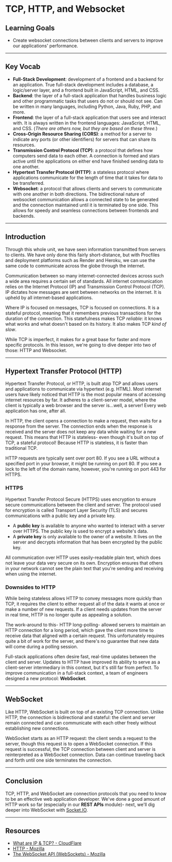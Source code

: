 # TCP, HTTP, and Websocket

## Learning Goals

- Create websocket connections between clients and servers to improve our
  applications' performance.

***

## Key Vocab

- **Full-Stack Development**: development of a frontend and a backend for an
  application. True full-stack development includes a database, a logic/server
  layer, and a frontend built in JavaScript, HTML, and CSS.
- **Backend**: the layer of a full-stack application that handles business logic
  and other programmatic tasks that users do not or should not see. Can be
  written in many languages, including Python, Java, Ruby, PHP, and more.
- **Frontend**: the layer of a full-stack application that users see and
  interact with. It is always written in the frontend languages: JavaScript,
  HTML, and CSS. (_There are others now, but they are based on these three._)
- **Cross-Origin Resource Sharing (CORS)**: a method for a server to indicate
  any ports (or other identifiers) for servers that can share its resources.
- **Transmission Control Protocol (TCP)**: a protocol that defines how computers
  send data to each other. A connection is formed and stars active until the
  applications on either end have finished sending data to one another.
- **Hypertext Transfer Protocol (HTTP)**: a stateless protocol where
  applications communicate for the length of time that it takes for data to be
  transferred.
- **Websocket**: a protocol that allows clients and servers to communicate with
  one another in both directions. The bidirectional nature of websocket
  communication allows a connected state to be generated and the connection
  maintained until it is terminated by one side. This allows for speedy and
  seamless connections between frontends and backends.

***

## Introduction

Through this whole unit, we have seen information transmitted from servers to
clients. We have only done this fairly short-distance, but with Procfiles and
deployment platforms such as Render and Heroku, we can use the same code to
communicate across the globe through the internet.

Communication between so many internet-connected devices across such a wide area
requires a certain set of standards. All internet communication relies on the
Internet Protocol (IP) and Transmission Control Protocol (TCP). IP dictates how
messages are sent between networks on the internet. It is upheld by all
internet-based applications.

Where IP is focused on messages, TCP is focused on connections. It is a stateful
protocol, meaning that it remembers previous transactions for the duration of
the connection. This statefulness makes TCP _reliable_: it knows what works and
what doesn't based on its history. It also makes TCP _kind of slow_.

While TCP is imperfect, it makes for a great base for faster and more specific
protocols. In this lesson, we're going to dive deeper into two of those: HTTP
and Websocket.

***

## Hypertext Transfer Protocol (HTTP)

Hypertext Transfer Protocol, or HTTP, is built atop TCP and allows users and
applications to communicate via hypertext (e.g. HTML). Most internet users have
likely noticed that HTTP is the most popular means of accessing internet
resources by far. It adheres to a client-server model, where the client is
typically a web browser and the server is...well, a server! Every web
application has one, after all.

In HTTP, the client opens a connection to make a request, then waits for a
response from the server. The connection ends when the response is received
and the server does not keep any data while waiting for a new request. This
means that HTTP is stateless- even though it's built on top of TCP, a stateful
protocol! Because HTTP is stateless, it is faster than traditional TCP.

HTTP requests are typically sent over port 80. If you see a URL without a
specified port in your browser, it might be running on port 80. If you see
a lock to the left of the domain name, however, you're running on port 443
for HTTPS.

### HTTPS

Hypertext Transfer Protocol Secure (HTTPS) uses encryption to ensure secure
communications between the client and server. The protocol used for encryption
is called Transport Layer Security (TLS) and secures communications with a
public key and a private key.

- A **public key** is available to anyone who wanted to interact with a server
  over HTTPS. The public key is used to encrypt a website's data.
- A **private key** is only available to the owner of a website. It lives on the
  server and decrypts information that has been encrypted by the public key.

All communication over HTTP uses easily-readable plain text, which does not
leave your data very secure on its own. Encryption ensures that others in your
network cannot see the plain text that you're sending and receiving when using
the internet.

### Downsides to HTTP

While being stateless allows HTTP to convey messages more quickly than TCP, it
requires the client to either request all of the data it wants at once or make
a number of new requests. If a client needs updates from the server in real
time, HTTP is no longer quite as appealing a solution.

The work-around to this- HTTP long-polling- allowed servers to maintain an HTTP
connection for a long period, which gave the client more time to receive data
that aligned with a certain request. This unfortunately requires quite a bit of
work for the server, and there's no guarantee that new data will come during a
polling session.

Full-stack applications often desire fast, real-time updates between the
client and server. Updates to HTTP have improved its ability to serve as a
client-server intermediary in this context, but it's still far from perfect. To
improve communication in a full-stack context, a team of engineers designed
a new protocol: **WebSocket**.

***

## WebSocket

Like HTTP, WebSocket is built on top of an existing TCP connection. Unlike HTTP,
the connection is bidirectional and stateful: the client and server remain
connected and can communicate with each other freely without establishing new
connections.

WebSocket starts as an HTTP request: the client sends a request to the server,
though this request is to open a WebSocket connection. If this request is
successful, the TCP connection between client and server is reinterpreted as a
WebSocket connection. Data can continue traveling back and forth until one side
terminates the connection.

***

## Conclusion

TCP, HTTP, and WebSocket are connection protocols that you need to know to be an
effective web application developer. We've done a good amount of HTTP work so
far (especially in our **REST APIs** module)- next, we'll dig deeper into
WebSocket with [Socket.IO](https://socket.io/).

***

## Resources

- [What are IP & TCP? - CloudFlare](https://www.cloudflare.com/learning/ddos/glossary/tcp-ip/)
- [HTTP - Mozilla](https://developer.mozilla.org/en-US/docs/Web/HTTP)
- [The WebSocket API (WebSockets) - Mozilla](https://developer.mozilla.org/en-US/docs/Web/API/WebSockets_API)
